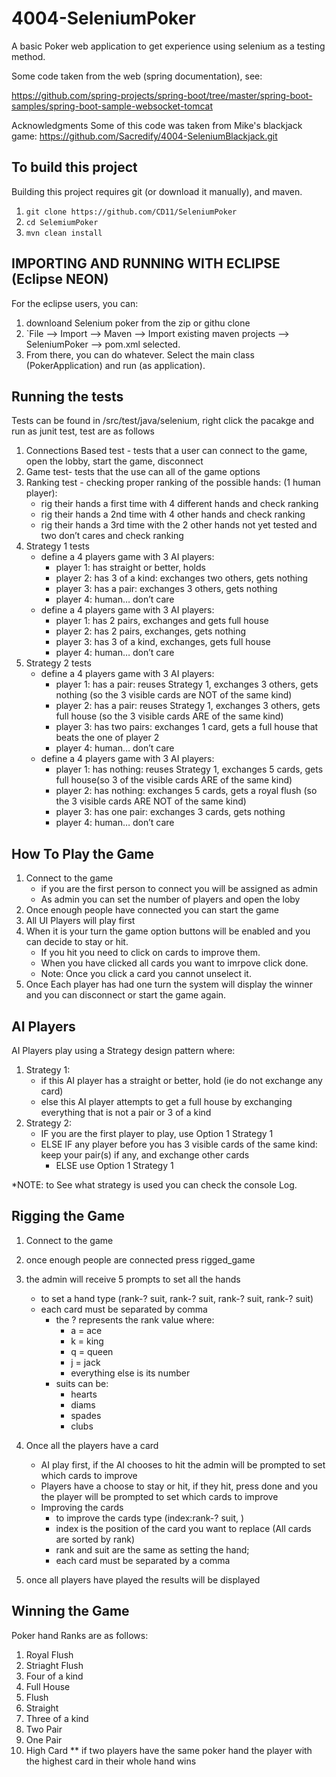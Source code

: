 # 4004-SeleniumPoker
A basic Poker web application to get experience using selenium as a testing method.

Some code taken from the web (spring documentation), see:

https://github.com/spring-projects/spring-boot/tree/master/spring-boot-samples/spring-boot-sample-websocket-tomcat

Acknowledgments 
Some of this code was taken from Mike's blackjack game: https://github.com/Sacredify/4004-SeleniumBlackjack.git

To build this project
---------------------

Building this project requires git (or download it manually), and maven. 

  1. `git clone https://github.com/CD11/SeleniumPoker`
  2. `cd SelemiumPoker`
  3. `mvn clean install`
  

IMPORTING AND RUNNING WITH ECLIPSE (Eclipse NEON)
----------------------

For the eclipse users, you can:

  1. downloand Selenium poker from the zip or githu clone
  2. `File --> Import --> Maven --> Import existing maven projects --> SeleniumPoker --> pom.xml selected.
  3. From there, you can do whatever. Select the main class (PokerApplication) and run (as application).



Running the tests
-----------------

Tests can be found in /src/test/java/selenium, right click the pacakge and run as junit test, test are as follows
  1. Connections Based test -  tests that a user can connect to the game, open the lobby, start the game, disconnect
  2. Game test- tests that the use can all of the game options
  3. Ranking test - checking proper ranking of the possible hands: (1 human player):
     * rig their hands a first time with 4 different hands and check ranking
     * rig their hands a 2nd time with 4 other hands and check ranking
     * rig their hands a 3rd time with the 2 other hands not yet tested and two don’t cares and check ranking
  4. Strategy 1 tests
     * define a 4 players game with 3 AI players:
       * player 1: has straight or better, holds
       * player 2: has 3 of a kind: exchanges two others, gets nothing
       * player 3: has a pair: exchanges 3 others, gets nothing
       * player 4: human… don’t care
     * define a 4 players game with 3 AI players:
       * player 1: has 2 pairs, exchanges and gets full house
       * player 2: has 2 pairs, exchanges, gets nothing
       * player 3: has 3 of a kind, exchanges, gets full house
       * player 4: human… don’t care
  5. Strategy 2 tests
     * define a 4 players game with 3 AI players:
       * player 1: has a pair: reuses Strategy 1, exchanges 3 others, gets nothing (so the 3 visible cards are NOT of the same kind)
       * player 2: has a pair: reuses Strategy 1, exchanges 3 others, gets full house  (so the 3 visible cards ARE of the same kind)
       * player 3: has two pairs: exchanges 1 card, gets a full house that beats the one of player 2
       * player 4: human… don’t care
     * define a 4 players game with 3 AI players:
       * player 1: has nothing: reuses Strategy 1, exchanges 5 cards, gets full house(so 3 of the visible cards ARE of the same kind)
       * player 2: has nothing: exchanges 5 cards, gets a royal flush (so the 3 visible cards ARE NOT of the same kind)
       * player 3: has one pair: exchanges 3 cards, gets nothing
       * player 4: human… don’t care

How To Play the Game
---------------------

  1. Connect to the game
     * if you are the first person to connect you will be assigned as admin
     * As admin you can set the number of players and open the loby 
  2. Once enough people have connected you can start the game
  3. All UI Players will play first
  4. When it is your turn the game option buttons will be enabled and you can decide to stay or hit. 
     * If you hit you need to click on cards to improve them.
     * When you have clicked all cards you want to imrpove click done.
     * Note:  Once you click a card you cannot unselect it.
  5. Once Each player has had one turn the system will display the winner and you can disconnect or start the game again.
  
   ## AI Players
   AI Players play using a Strategy design pattern where: 
   1. Strategy 1: 
      * if this AI player has a straight or better, hold (ie do not exchange any card)
      * else this AI player attempts to get a full house by exchanging everything that is not a pair or 3 of a kind
   2. Strategy 2:  
      * IF you are the first player to play, use Option 1 Strategy 1
      * ELSE IF any player before you has 3 visible cards of the same kind: keep your pair(s) if any, and exchange other cards
        * ELSE use  Option 1 Strategy 1
        
   *NOTE: to See what strategy is used you can check the console Log. 


Rigging the Game
-----------------
  1. Connect to the game 
  2. once enough people are connected press rigged_game
  3. the admin will  receive 5 prompts to set all the hands
     * to set a hand type (rank-? suit, rank-? suit, rank-? suit, rank-? suit)
     * each card must be separated by comma
        * the ? represents the rank value where:
           * a = ace
           * k = king
           * q = queen
           * j = jack
           * everything else is its number
        * suits can be:
          * hearts
          * diams
          * spades
          * clubs
   
  4. Once all the players have a card 
     * AI play first, if the AI chooses to hit the admin will be prompted to set which cards to improve
     * Players have a choose to stay or hit, if they hit, press done and you the player will be prompted to set which cards to improve
     * Improving the cards
        * to improve the cards type (index:rank-? suit, )
        * index is the position of the card you want to replace (All cards are sorted by rank)
        * rank and suit are the same as setting the hand;
        * each card must be separated by a comma
  5. once all players have played the results will be displayed
  
  
  
  Winning the Game
  ------------------
  
  Poker hand Ranks are as follows:
   1. Royal Flush
   2. Striaght Flush
   3. Four of a kind
   4. Full House
   5. Flush
   6. Straight
   7. Three of a kind
   8. Two Pair
   9. One Pair
   10. High Card
   ** if two players have the same poker hand the player with the highest card in their whole hand wins
   

